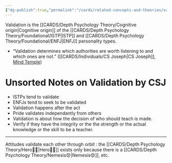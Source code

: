 ```yaml
---
{"dg-publish":true,"permalink":"/cards/related-concepts-and-theories/validation/","created":"2022-12-31T17:42:57.181+01:00","updated":"2023-04-30T09:49:04.190+02:00"}
---
```



Validation is the [[CARDS/Depth Psychology Theory/Cognitive origin\|Cognitive origin]] of the [[CARDS/Depth Psychology Theory/Foundational/ISTP\|ISTP]] and [[CARDS/Depth Psychology Theory/Foundational/ENFJ\|ENFJ]] personality types. 


<div class="transclusion internal-embed is-loaded"><div class="markdown-embed">



- “Validation determines which authorities are worth listening to and which ones are not.” ([[CARDS/Individuals/CS Joseph\|CS Joseph]], [Mind Temple](https://offers.csjoseph.life/portal)) 

</div></div>



<div class="transclusion internal-embed is-loaded"><div class="markdown-embed">



# Unsorted Notes on Validation by CSJ 
- ISTPs tend to validate 
- ENFJs tend to seek to be validated 
- Validation happens after the act 
- Pride validates independantly from others 
- Validation is about how the decision of who should teach is made.  
- Verify if they have the integrity or the the strength or the actual knowledge or the skill to be a teacher.

---

</div></div>


Attitudes validate each other through orbit : the [[CARDS/Depth Psychology Theory/Hero🦸‍♂️\|Hero🦸‍♂️]] exists only because there is a [[CARDS/Depth Psychology Theory/Nemesis😟\|Nemesis😟]], etc. 